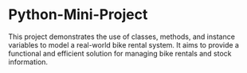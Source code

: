 # Python-Mini-Project
This project demonstrates the use of classes, methods, and instance variables to model a real-world bike rental system. It aims to provide a functional and efficient solution for managing bike rentals and stock information.
